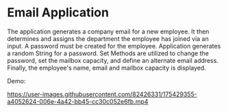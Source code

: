 # Email Application 
The application generates a company email for a new employee. 
It then determines and assigns the department the employee has joined via an input. 
A password must be created for the employee. Application generates a random String for a password. 
Set Methods are utilized to change the password, set the mailbox capacity, and define an alternate email address. 
Finally, the employee's name, email and mailbox capacity is displayed. 

Demo: 

https://user-images.githubusercontent.com/82426331/175429355-a4052624-006e-4a42-bb45-cc30c052e6fb.mp4

